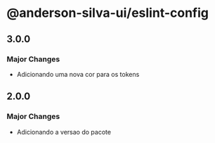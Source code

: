 # @anderson-silva-ui/eslint-config

## 3.0.0

### Major Changes

- Adicionando uma nova cor para os tokens

## 2.0.0

### Major Changes

- Adicionando a versao do pacote
